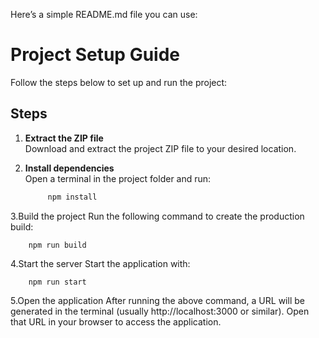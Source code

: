 Here’s a simple README.md file you can use:

# Project Setup Guide

Follow the steps below to set up and run the project:

## Steps

1. **Extract the ZIP file**  
   Download and extract the project ZIP file to your desired location.

2. **Install dependencies**  
   Open a terminal in the project folder and run:
   ```bash
        npm install


3.Build the project
Run the following command to create the production build:

        npm run build


4.Start the server
Start the application with:

        npm run start


5.Open the application
After running the above command, a URL will be generated in the terminal (usually http://localhost:3000 or similar).
Open that URL in your browser to access the application.
